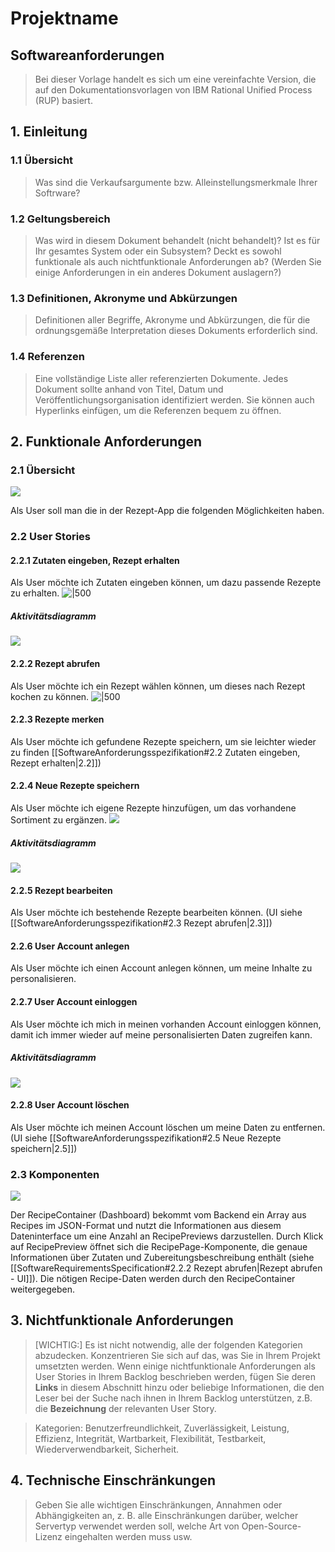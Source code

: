 # Projektname
## Softwareanforderungen
> Bei dieser Vorlage handelt es sich um eine vereinfachte Version, die auf den Dokumentationsvorlagen von IBM Rational Unified Process (RUP) basiert.

## 1. Einleitung

### 1.1 Übersicht
> Was sind die Verkaufsargumente bzw. Alleinstellungsmerkmale Ihrer Softrware?


### 1.2 Geltungsbereich
> Was wird in diesem Dokument behandelt (nicht behandelt)? Ist es für Ihr gesamtes System oder ein Subsystem? Deckt es sowohl funktionale als auch nichtfunktionale Anforderungen ab? (Werden Sie einige Anforderungen in ein anderes Dokument auslagern?)

### 1.3 Definitionen, Akronyme und Abkürzungen
> Definitionen aller Begriffe, Akronyme und Abkürzungen, die für die ordnungsgemäße Interpretation dieses Dokuments erforderlich sind.

### 1.4 Referenzen
> Eine vollständige Liste aller referenzierten Dokumente. Jedes Dokument sollte anhand von Titel, Datum und Veröffentlichungsorganisation identifiziert werden. Sie können auch Hyperlinks einfügen, um die Referenzen bequem zu öffnen.

## 2. Funktionale Anforderungen
### 2.1 Übersicht

![](https://i.imgur.com/9tnwiQa.png)

Als User soll man die in der Rezept-App die folgenden Möglichkeiten haben.
### 2.2 User Stories
#### 2.2.1 Zutaten eingeben, Rezept erhalten
Als User möchte ich Zutaten eingeben können, um dazu passende Rezepte zu erhalten.
![|500](https://i.imgur.com/xoskyLv.png)

##### Aktivitätsdiagramm
![](https://i.imgur.com/BVaqaON.png)

#### 2.2.2 Rezept abrufen
Als User möchte ich ein Rezept wählen können, um dieses nach Rezept kochen zu können.
![|500](https://i.imgur.com/QiVUwjL.png)

#### 2.2.3 Rezepte merken
Als User möchte ich gefundene Rezepte speichern, um sie leichter wieder zu finden [[SoftwareAnforderungsspezifikation#2.2 Zutaten eingeben, Rezept erhalten|2.2]])

#### 2.2.4 Neue Rezepte speichern
Als User möchte ich eigene Rezepte hinzufügen, um das vorhandene Sortiment zu ergänzen.
![](https://i.imgur.com/veVPDn8.png)
##### Aktivitätsdiagramm
![](https://i.imgur.com/5MLmKK0.png)

#### 2.2.5 Rezept bearbeiten
Als User möchte ich bestehende Rezepte bearbeiten können. (UI siehe [[SoftwareAnforderungsspezifikation#2.3 Rezept abrufen|2.3]])
#### 2.2.6 User Account anlegen
Als User möchte ich einen Account anlegen können, um meine Inhalte zu personalisieren.
#### 2.2.7 User Account einloggen
Als User möchte ich mich in meinen vorhanden Account einloggen können, damit ich immer wieder auf meine personalisierten Daten zugreifen kann.
##### Aktivitätsdiagramm
![](https://i.imgur.com/i3XOuT8.png)

#### 2.2.8 User Account löschen
Als User möchte ich meinen Account löschen um meine Daten zu entfernen. (UI siehe [[SoftwareAnforderungsspezifikation#2.5 Neue Rezepte speichern|2.5]])
### 2.3 Komponenten
![](https://i.imgur.com/rAv9hPc.png)

Der RecipeContainer (Dashboard) bekommt vom Backend ein Array aus Recipes im JSON-Format und nutzt die Informationen aus diesem Dateninterface um eine Anzahl an RecipePreviews darzustellen. Durch Klick auf RecipePreview öffnet sich die RecipePage-Komponente, die genaue Informationen über Zutaten und Zubereitungsbeschreibung enthält (siehe [[SoftwareRequirementsSpecification#2.2.2 Rezept abrufen|Rezept abrufen - UI]]). Die nötigen Recipe-Daten werden durch den RecipeContainer weitergegeben.
## 3. Nichtfunktionale Anforderungen

> [WICHTIG:]
> Es ist nicht notwendig, alle der folgenden Kategorien abzudecken. Konzentrieren Sie sich auf das, was Sie in Ihrem Projekt umsetzten werden.
> Wenn einige nichtfunktionale Anforderungen als User Stories in Ihrem Backlog beschrieben werden, fügen Sie deren **Links** in diesem Abschnitt hinzu oder beliebige Informationen, die den Leser bei der Suche nach ihnen in Ihrem Backlog unterstützen, z.B. die **Bezeichnung** der relevanten User Story.

> Kategorien: Benutzerfreundlichkeit, Zuverlässigkeit, Leistung, Effizienz, Integrität, Wartbarkeit, Flexibilität, Testbarkeit, Wiederverwendbarkeit, Sicherheit.


## 4. Technische Einschränkungen
> Geben Sie alle wichtigen Einschränkungen, Annahmen oder Abhängigkeiten an, z. B. alle Einschränkungen darüber, welcher Servertyp verwendet werden soll, welche Art von Open-Source-Lizenz eingehalten werden muss usw.
